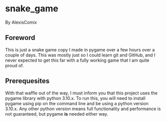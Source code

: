 # snake_game
By AlexisComix

## Foreword
This is just a snake game copy I made in pygame over a few 
hours over a couple of days. This was mostly just so I could
learn git and GitHub, and I never expected to get this far with 
a fully working game that I am quite proud of.

## Prerequesites

With that waffle out of the way, I must inform you that this 
project uses the pygame library with python 3.10.x. To run
this, you will need to install pygame using pip on the command
line and be using a python version 3.10.x. Any other python version
means full functionality and performance is not guaranteed, but 
pygame **is** needed either way.